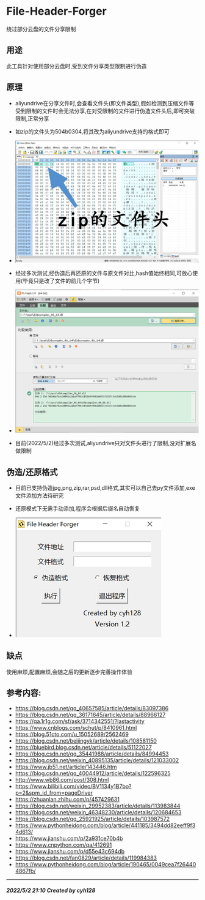 # File-Header-Forger
绕过部分云盘的文件分享限制
## 用途
此工具针对使用部分云盘时,受到文件分享类型限制进行伪造
## 原理
- aliyundrive在分享文件时,会查看文件头(即文件类型),假如检测到压缩文件等受到限制的文件时会无法分享,在对受限制的文件进行伪造文件头后,即可突破限制,正常分享
- 如zip的文件头为504b0304,将其改为aliyundrive支持的格式即可

- ![image](1.jpg)

- 经过多次测试,经伪造后再还原的文件与原文件对比,hash值始终相同,可放心使用(毕竟只是改了文件的前几个字节)

- ![image](2.png)

- 目前(2022/5/2)经过多次测试,aliyundrive只对文件头进行了限制,没对扩展名做限制
## 伪造/还原格式
- 目前已支持伪造jpg,png,zip,rar,psd,dll格式,其实可以自己去py文件添加,exe文件添加方法待研究
- 还原模式下无需手动添加,程序会根据后缀名自动恢复
 
- ![image](3.png)

## 缺点
使用麻烦,配置麻烦,会随之后的更新逐步完善操作体验
## 参考内容:
- https://blog.csdn.net/qq_40657585/article/details/83097386
- https://blog.csdn.net/qq_36171645/article/details/88966127
- https://qa.1r1g.com/sf/ask/3714342551/?lastactivity
- https://www.cnblogs.com/schut/p/8410961.html
- https://blog.51cto.com/u_15052689/2562469
- https://blog.csdn.net/beijingyk/article/details/108581150
- https://bluebird.blog.csdn.net/article/details/51122027
- https://blog.csdn.net/qq_35441988/article/details/84994453
- https://blog.csdn.net/weixin_40895135/article/details/121033002
- https://www.jb51.net/article/143446.htm
- https://blog.csdn.net/qq_40044912/article/details/122596325
- http://www.wb86.com/post/308.html
- https://www.bilibili.com/video/BV1134y1B7bo?p=2&spm_id_from=pageDriver
- https://zhuanlan.zhihu.com/p/457429631
- https://blog.csdn.net/weixin_29952383/article/details/113983844
- https://blog.csdn.net/weixin_46348230/article/details/120684653
- https://blog.csdn.net/qq_25921925/article/details/103987572
- https://www.pythonheidong.com/blog/article/441185/3494dd82eeff9f34d613/
- https://www.jianshu.com/p/2a931ce70b4b
- https://www.cnpython.com/qa/412691
- https://www.jianshu.com/p/d55e43c694db
- https://blog.csdn.net/fan0829/article/details/119984383
- https://www.pythonheidong.com/blog/article/190465/0049cea7f264404867fb/
---
##### 2022/5/2 21:10 Created by cyh128

